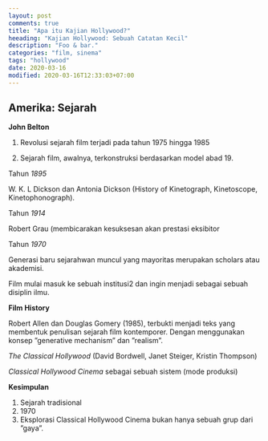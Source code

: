 ```yaml
---
layout: post
comments: true
title: "Apa itu Kajian Hollywood?"
heeading: "Kajian Hollywood: Sebuah Catatan Kecil"
description: "Foo & bar."
categories: "film, sinema"
tags: "hollywood"
date: 2020-03-16
modified: 2020-03-16T12:33:03+07:00
---
```


## Amerika: Sejarah

**John Belton**


1. Revolusi sejarah film terjadi pada tahun 1975 hingga 1985

2. Sejarah film, awalnya, terkonstruksi berdasarkan model abad 19.


Tahun *1895*

W. K. L Dickson dan Antonia Dickson (History of Kinetograph, Kinetoscope, Kinetophonograph).

Tahun *1914*

Robert Grau (membicarakan kesuksesan akan prestasi eksibitor

Tahun *1970*

Generasi baru sejarahwan muncul yang mayoritas merupakan scholars atau akademisi.

Film mulai masuk ke sebuah institusi2 dan ingin menjadi sebagai sebuah disiplin ilmu.


**Film History**

Robert Allen dan Douglas Gomery (1985), terbukti menjadi teks yang membentuk penulisan sejarah film kontemporer. Dengan menggunakan konsep ”generative mechanism” dan ”realism”.

*The Classical Hollywood* (David Bordwell, Janet Steiger, Kristin Thompson)

*Classical Hollywood Cinema* sebagai sebuah sistem (mode produksi)


**Kesimpulan**
1. Sejarah tradisional
2. 1970
3. Eksplorasi Classical Hollywood Cinema bukan hanya sebuah grup dari ”gaya”.
